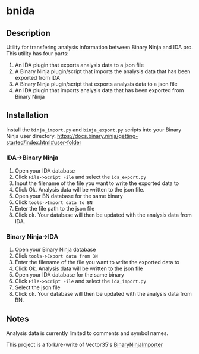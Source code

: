 # bnida

## Description

Utility for transfering analysis information between Binary Ninja and IDA pro. This utility has four parts:
1. An IDA plugin that exports analysis data to a json file
2. A Binary Ninja plugin/script that imports the analysis data that has been exported from IDA
3. A Binary Ninja plugin/script that exports analysis data to a json file
4. An IDA plugin that imports analysis data that has been exported from Binary Ninja

## Installation

Install the `binja_import.py` and `binja_export.py` scripts into your Binary Ninja user directory. https://docs.binary.ninja/getting-started/index.html#user-folder

### IDA->Binary Ninja

1. Open your IDA database
2. Click `File->Script File` and select the `ida_export.py`
3. Input the filename of the file you want to write the exported data to
4. Click Ok. Analysis data will be written to the json file.
5. Open your BN database for the same binary
6. Click `tools->Import data to BN`
7. Enter the file path to the json file
8. Click ok. Your database will then be updated with the analysis data from IDA.

### Binary Ninja->IDA

1. Open your Binary Ninja database
2. Click `tools->Export data from BN`
3. Enter the filename of the file you want to write the exported data to
4. Click Ok. Analysis data will be written to the json file
5. Open your IDA database for the same binary
6. Click `File->Script File` and select the `ida_import.py`
7. Select the json file
8. Click ok. Your database will then be updated with the analysis data from BN.


## Notes

Analysis data is currently limited to comments and symbol names.

This project is a fork/re-write of Vector35's [BinaryNinjaImporter](https://github.com/Vector35/BinaryNinjaImporter.git)
